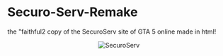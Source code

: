 # Securo-Serv-Remake
the "faithful2 copy of the SecuroServ site of GTA 5 online made in html!

<div align="center">
  <img src="percorso_dell_immagine" alt="SecuroServ">
</div>

